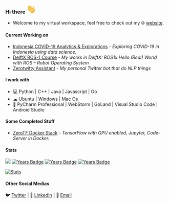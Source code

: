 ### Hi there <img src="https://raw.githubusercontent.com/noczero/noczero/master/styles/Hi.gif" width="30px">
* Welcome to my virtual workspace, feel free to check out my 🌐 [website](https://satrya.zeroinside.in).

#### Current Working on
* [Indonesia COVID-19 Analytics & Explorations](https://github.com/noczero/Indonesia-COVID-19-Analytics-n-Explorations) - *Exploring COVID-19 in Indonesia using data science.*
* [DelftX ROS-1 Course](https://github.com/noczero/DelftX-ROS-1-Course) - *My works in DelftX: ROS1x Hello (Real) World with ROS – Robot Operating System*
* [Zerotwitty Assistant](https://github.com/noczero/Zerotwitty-Assistant) - *My personal Twitter bot that do NLP things*

#### I work with
* 💻 Python | C++ | Java | Javascript | Go
* ☁ Ubuntu | Windows | Mac Os
* :white_square_button: PyCharm Professional | WebStorm | GoLand | Visual Studio Code | Android Studio

#### Some Completed Stuff
* [ZeroTF Docker Stack](https://github.com/noczero/ZeroTF-Docker-Stack) - *TensorFlow with GPU enabled, Jupyter, Code-Server in Docker.*

 #### Stats

![](https://komarev.com/ghpvc/?username=noczero&color=brightgreen)
[![Years Badge](https://badges.pufler.dev/years/noczero)](https://badges.pufler.dev)
[![Years Badge](https://badges.pufler.dev/repos/noczero)](https://badges.pufler.dev)
[![Years Badge](https://badges.pufler.dev/commits/all/noczero)](https://badges.pufler.dev)

[![Stats](https://github-readme-stats.vercel.app/api?username=noczero)](https://github.com/blue-1ms)
#### Other Social Medias
🐦 [Twitter](https://twitter.com/sstry_bp) | 💼 [LinkedIn](https://www.linkedin.com/in/satrya-budi-pratama) | 📧 [Email](mailto:zeroonetm@gmail.com)
 
